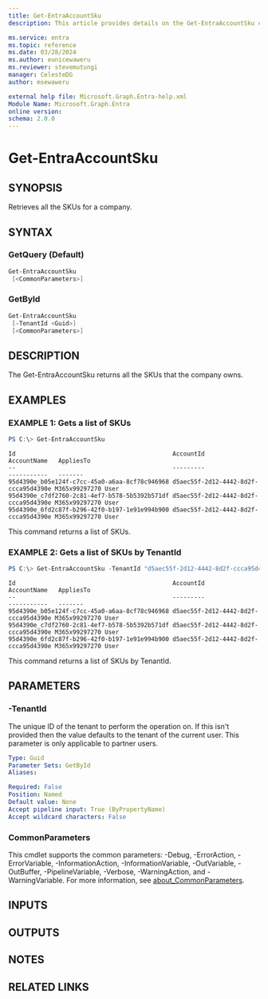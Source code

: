 ```yaml
---
title: Get-EntraAccountSku
description: This article provides details on the Get-EntraAccountSku command.

ms.service: entra
ms.topic: reference
ms.date: 03/28/2024
ms.author: eunicewaweru
ms.reviewer: stevemutungi
manager: CelesteDG
author: msewaweru

external help file: Microsoft.Graph.Entra-help.xml
Module Name: Microsoft.Graph.Entra
online version:
schema: 2.0.0
---
```


# Get-EntraAccountSku

## SYNOPSIS
Retrieves all the SKUs for a company.

## SYNTAX

### GetQuery (Default)
```powershell
Get-EntraAccountSku 
 [<CommonParameters>]
```

### GetById
```powershell
Get-EntraAccountSku 
 [-TenantId <Guid>] 
 [<CommonParameters>]
```

## DESCRIPTION
The Get-EntraAccountSku returns all the SKUs that the company owns.

## EXAMPLES

### EXAMPLE 1: Gets a list of SKUs
```powershell
PS C:\> Get-EntraAccountSku
```

```output
Id                                            AccountId                            AccountName   AppliesTo
--                                            ---------                            -----------   -------
95d4390e_b05e124f-c7cc-45a0-a6aa-8cf78c946968 d5aec55f-2d12-4442-8d2f-ccca95d4390e M365x99297270 User
95d4390e_c7df2760-2c81-4ef7-b578-5b5392b571df d5aec55f-2d12-4442-8d2f-ccca95d4390e M365x99297270 User
95d4390e_6fd2c87f-b296-42f0-b197-1e91e994b900 d5aec55f-2d12-4442-8d2f-ccca95d4390e M365x99297270 User
```

This command returns a list of SKUs.

### EXAMPLE 2: Gets a list of SKUs by TenantId
```powershell
PS C:\> Get-EntraAccountSku -TenantId "d5aec55f-2d12-4442-8d2f-ccca95d4390e"
```

```output
Id                                            AccountId                            AccountName   AppliesTo
--                                            ---------                            -----------   -------
95d4390e_b05e124f-c7cc-45a0-a6aa-8cf78c946968 d5aec55f-2d12-4442-8d2f-ccca95d4390e M365x99297270 User
95d4390e_c7df2760-2c81-4ef7-b578-5b5392b571df d5aec55f-2d12-4442-8d2f-ccca95d4390e M365x99297270 User
95d4390e_6fd2c87f-b296-42f0-b197-1e91e994b900 d5aec55f-2d12-4442-8d2f-ccca95d4390e M365x99297270 User
```

This command returns a list of SKUs by TenantId.

## PARAMETERS

### -TenantId
The unique ID of the tenant to perform the operation on.
If this isn't provided then the value defaults to
the tenant of the current user.
This parameter is only applicable to partner users.

```yaml
Type: Guid
Parameter Sets: GetById
Aliases:

Required: False
Position: Named
Default value: None
Accept pipeline input: True (ByPropertyName)
Accept wildcard characters: False
```

### CommonParameters
This cmdlet supports the common parameters: -Debug, -ErrorAction, -ErrorVariable, -InformationAction, -InformationVariable, -OutVariable, -OutBuffer, -PipelineVariable, -Verbose, -WarningAction, and -WarningVariable. For more information, see [about_CommonParameters](https://go.microsoft.com/fwlink/?LinkID=113216).

## INPUTS

## OUTPUTS

## NOTES

## RELATED LINKS
